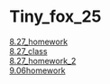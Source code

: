 # Tiny_fox_25
<a href="이희근_과제_new_0827.html">8.27_homework</a><br>
<a href="csstest0827.html">8.27_class</a><br>
<a href="이희근_css과제_0827.html">8.27_homework_2</a><br>
<a href="과제0905upload.html">9.06homework</a><br>
